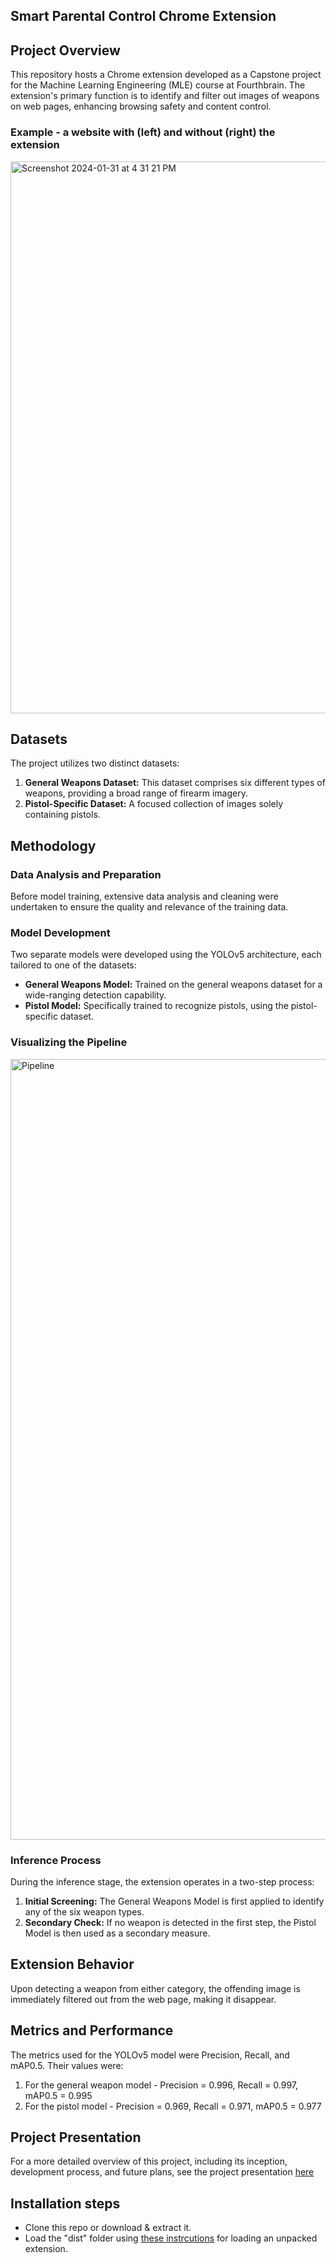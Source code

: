 ## Smart Parental Control Chrome Extension

## Project Overview

This repository hosts a Chrome extension developed as a Capstone project for the Machine Learning Engineering (MLE) course at Fourthbrain. The extension's primary function is to identify and filter out images of weapons on web pages, enhancing browsing safety and content control.

### Example - a website with (left) and without (right) the extension
<img width="883" alt="Screenshot 2024-01-31 at 4 31 21 PM" src="https://github.com/anatlevari/SmartParentalControl/assets/26197668/16750add-e59f-477c-98f0-709e17a9dbc9">

## Datasets
The project utilizes two distinct datasets:
1. **General Weapons Dataset:** This dataset comprises six different types of weapons, providing a broad range of firearm imagery.
2. **Pistol-Specific Dataset:** A focused collection of images solely containing pistols.

## Methodology

### Data Analysis and Preparation
Before model training, extensive data analysis and cleaning were undertaken to ensure the quality and relevance of the training data.

### Model Development
Two separate models were developed using the YOLOv5 architecture, each tailored to one of the datasets:
- **General Weapons Model:** Trained on the general weapons dataset for a wide-ranging detection capability.
- **Pistol Model:** Specifically trained to recognize pistols, using the pistol-specific dataset.

### Visualizing the Pipeline
<img width="1249" alt="Pipeline" src="https://github.com/anatlevari/SmartParentalControl/assets/26197668/01d7eda9-0057-486c-8e12-53a7e87188dc">

### Inference Process
During the inference stage, the extension operates in a two-step process:
1. **Initial Screening:** The General Weapons Model is first applied to identify any of the six weapon types.
2. **Secondary Check:** If no weapon is detected in the first step, the Pistol Model is then used as a secondary measure.

## Extension Behavior
Upon detecting a weapon from either category, the offending image is immediately filtered out from the web page, making it disappear.

## Metrics and Performance
The metrics used for the YOLOv5 model were Precision, Recall, and mAP0.5. Their values were:

1. For the general weapon model - Precision = 0.996, Recall = 0.997, mAP0.5 = 0.995
2. For the pistol model -  Precision = 0.969, Recall = 0.971, mAP0.5 = 0.977

## Project Presentation
For a more detailed overview of this project, including its inception, development process, and future plans, see the project presentation [here](https://docs.google.com/presentation/d/1QmR-W6biuU89K94iHEZ_AdltQWM3O9bV/edit?usp=sharing&ouid=101461489104828949044&rtpof=true&sd=true)

## Installation steps
* Clone this repo or download & extract it.
* Load the "dist" folder using [these instrcutions](https://developer.chrome.com/docs/extensions/mv3/getstarted/development-basics/#load-unpacked) for loading an unpacked extension.

